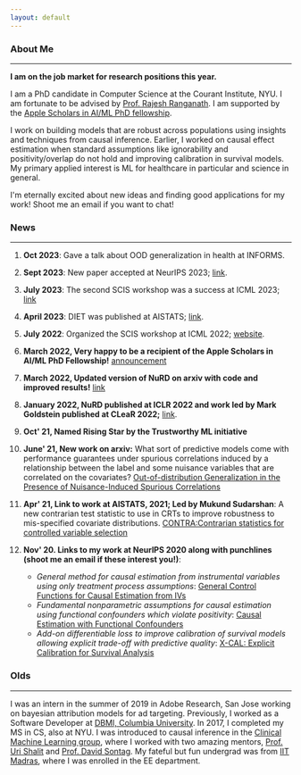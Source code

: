 ```yaml
---
layout: default
---
```


### About Me
* * *

**I am on the job market for research positions this year.** 


I am a PhD candidate in Computer Science at the Courant Institute, NYU.
I am fortunate to be advised by [Prof. Rajesh Ranganath](https://cims.nyu.edu/~rajeshr/).
I am supported by the [Apple Scholars in AI/ML PhD fellowship](https://machinelearning.apple.com/updates/apple-scholars-aiml-2022).


I work on building models that are robust across populations using insights and techniques from causal inference. Earlier, I worked on causal effect estimation when standard assumptions like ignorability and positivity/overlap do not hold and improving calibration in survival models.
My primary applied interest is ML for healthcare in particular and science in general.


I'm eternally excited about new ideas and finding good applications for my work! Shoot me an email if you want to chat!

### News 
* * * 

  1. **Oct 2023**: Gave a talk about OOD generalization in health at INFORMS.

  2. **Sept 2023**: New paper accepted at NeurIPS 2023; [link](https://arxiv.org/abs/2308.12553).
 
  1. **July 2023**: The second SCIS workshop was a success at ICML 2023; [link](https://sites.google.com/view/scis-workshop-23)

  2. **April 2023**: DIET was published at AISTATS; [link](https://arxiv.org/abs/2208.08579).

  1. **July 2022**: Organized the SCIS workshop at ICML 2022; [website](https://sites.google.com/view/scis-workshop/home).

  1. **March 2022, Very happy to be a recipient of the Apple Scholars in AI/ML PhD Fellowship!** [announcement](https://machinelearning.apple.com/updates/apple-scholars-aiml-2022)  
  
  2. **March 2022, Updated version of NuRD on arxiv with code and improved results!** [link](https://arxiv.org/abs/2107.00520) 
  
  4. **January 2022, NuRD published at ICLR 2022 and work led by Mark Goldstein published at CLeaR 2022;** [link](https://arxiv.org/abs/2112.00881).   

  6. **Oct' 21, Named Rising Star by the Trustworthy ML initiative**
  
  7. **June' 21, New work on arxiv:** What sort of predictive models come with performance guarantees under spurious correlations induced by a relationship between the label and some nuisance variables that are correlated on the covariates? [Out-of-distribution Generalization in the Presence of Nuisance-Induced Spurious Correlations](https://arxiv.org/abs/2107.00520)   

  8. **Apr' 21, Link to work at AISTATS, 2021; Led by Mukund Sudarshan**: A new contrarian test statistic to use in CRTs to improve robustness to mis-specified covariate distributions. [CONTRA:Contrarian statistics for controlled variable selection](http://proceedings.mlr.press/v130/sudarshan21a.html)

  9. **Nov' 20. Links to my work at NeurIPS 2020 along with punchlines (shoot me an email if these interest you!)**:  
      - *General method for causal estimation from instrumental variables using only treatment process assumptions*: [General Control Functions for Causal Estimation from IVs](https://papers.nips.cc/paper/2020/hash/604f2c31e67034642b288d76a8df11d5-Abstract.html) 
      - *Fundamental nonparametric assumptions for causal estimation using functional confounders which violate positivity*:  [Causal Estimation with Functional Confounders
](https://papers.nips.cc/paper/2020/hash/36dcd524971019336af02550264b8a08-Abstract.html) 
      - *Add-on differentiable loss to improve calibration of survival models allowing explicit trade-off with predictive quality*: [X-CAL: Explicit Calibration for Survival Analysis
](https://papers.nips.cc/paper/2020/hash/d4a93297083a23cc099f7bd6a8621131-Abstract.html) 

<!-- 1. Sept'20. 3 papers at NeurIPS 2020 including [GCFN](https://arxiv.org/abs/1907.03451). New versions coming soon.
1. Sept'20. Helping out a bit with the [ML4H](https://ml4health.github.io/2020/) workshop. Submit all your recent amazing healthcare papers!
1. July'20. Qualified. Slides coming.
1. July'19. [Generalized Control Functions via Variational Decoupling ](https://arxiv.org/abs/1907.03451) up on arXiv.
2. Oct'18. [Removing Hidden Confounding by Experimental Grounding](https://papers.nips.cc/paper/8286-removing-hidden-confounding-by-experimental-grounding) in NeurIPS 2018. -->

### Olds

* * *

I was an intern in the summer of 2019 in Adobe Research, San Jose working on bayesian attribution models for ad targeting. Previously, I worked as a Software Developer at [DBMI, Columbia University](https://www.dbmi.columbia.edu/). In 2017, I completed my MS in CS, also at NYU. I was introduced to causal inference in the [Clinical Machine Learning group](clinicalml.org), where I worked with two amazing mentors, [Prof. Uri Shalit](https://web.iem.technion.ac.il/en/people/userprofile/urishalit.html) and [Prof. David Sontag](https://people.csail.mit.edu/dsontag/). My fateful but fun undergrad was from [IIT Madras](https://www.iitm.ac.in), where I was enrolled in the EE department.

<!-- ## Header 2

> This is a blockquote following a header.
>
> When something is important enough, you do it even if the odds are not in your favor.

### Header 3

```js
// Javascript code with syntax highlighting.
var fun = function lang(l) {
  dateformat.i18n = require('./lang/' + l)
  return true;
}
```

```ruby
# Ruby code with syntax highlighting
GitHubPages::Dependencies.gems.each do |gem, version|
  s.add_dependency(gem, "= #{version}")
end
``` -->

<!-- #### Header 4

*   This is an unordered list following a header.
*   This is an unordered list following a header.
*   This is an unordered list following a header.

##### Header 5

1.  This is an ordered list following a header.
2.  This is an ordered list following a header.
3.  This is an ordered list following a header. -->

<!-- ###### Header 6

| head1        | head two          | three |
|:-------------|:------------------|:------|
| ok           | good swedish fish | nice  |
| out of stock | good and plenty   | nice  |
| ok           | good `oreos`      | hmm   |
| ok           | good `zoute` drop | yumm  | -->

<!-- ### There's a horizontal rule below this.

* * *

### Here is an unordered list:

*   Item foo
*   Item bar
*   Item baz
*   Item zip -->

<!-- ### And an ordered list:

1.  Item one
1.  Item two
1.  Item three
1.  Item four -->

<!-- ### And a nested list:

- level 1 item
  - level 2 item
  - level 2 item
    - level 3 item
    - level 3 item
- level 1 item
  - level 2 item
  - level 2 item
  - level 2 item
- level 1 item
  - level 2 item
  - level 2 item
- level 1 item -->

<!-- ### Small image

![Octocat](https://github.githubassets.com/images/icons/emoji/octocat.png)

### Large image

![Branching](https://guides.github.com/activities/hello-world/branching.png) -->


<!-- ### Definition lists can be used with HTML syntax.

<dl>
<dt>Name</dt>
<dd>Godzilla</dd>
<dt>Born</dt>
<dd>1952</dd>
<dt>Birthplace</dt>
<dd>Japan</dd>
<dt>Color</dt>
<dd>Green</dd>
</dl>

```
Long, single-line code blocks should not wrap. They should horizontally scroll if they are too long. This line should be long enough to demonstrate this.
```

```
The final element.
``` -->
